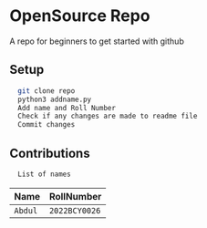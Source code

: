
# OpenSource Repo

A repo for beginners to get started with github


## Setup


```bash
  git clone repo
  python3 addname.py
  Add name and Roll Number
  Check if any changes are made to readme file
  Commit changes 
```


    
## Contributions



```bash
  List of names
```

| Name      | RollNumber|    
| :-------- | :-------  |
| `Abdul` | `2022BCY0026` |
